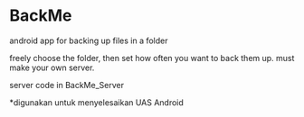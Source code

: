 # BackMe
android app for backing up files in a folder

freely choose the folder, then set how often you want to back them up.
must make your own server.

server code in BackMe_Server



*digunakan untuk menyelesaikan UAS Android
